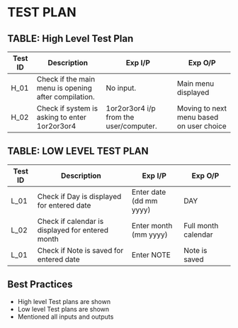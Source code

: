 # TEST PLAN

## TABLE: High Level Test Plan
|Test ID | Description | Exp I/P | Exp O/P |
|--------|-------------|---------|---------|
|H_01    |  Check if the main menu is opening after compilation.           |    No input.     |      Main menu displayed   |
|H_02    |Check if system is asking to enter 1or2or3or4    |   1or2or3or4 i/p from the user/computer.      |Moving to next menu based on user choice|

## TABLE: LOW LEVEL TEST PLAN
|Test ID | Description | Exp I/P | Exp O/P |
|--------|-------------|---------|---------|
|L_01|Check if Day is displayed for entered date|Enter date (dd mm yyyy)|DAY|
|L_02|Check if calendar is displayed for entered month|Enter month (mm yyyy)|Full month calendar|
|L_01|Check if Note is saved for entered date|Enter NOTE|Note is saved|

## Best Practices
* High level Test plans are shown
* Low level Test plans are shown
* Mentioned all inputs and outputs

